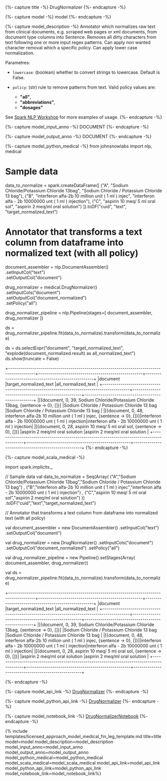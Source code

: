 {%- capture title -%}
DrugNormalizer
{%- endcapture -%}

{%- capture model -%}
model
{%- endcapture -%}

{%- capture model_description -%}
Annotator which normalizes raw text from clinical documents, e.g. scraped web pages or xml documents, from document type columns into Sentence.
Removes all dirty characters from text following one or more input regex patterns.
Can apply non wanted character removal which a specific policy.
Can apply lower case normalization.

Parametres:

- `lowercase`: (boolean) whether to convert strings to lowercase. Default is False.

- `policy`: (str) rule to remove patterns from text.  Valid policy values are:
  + **"all"**,
  + **"abbreviations"**,
  + **"dosages"**


See [Spark NLP Workshop](https://github.com/JohnSnowLabs/spark-nlp-workshop/blob/master/tutorials/Certification_Trainings/Healthcare/23.Drug_Normalizer.ipynb) for more examples of usage.
{%- endcapture -%}

{%- capture model_input_anno -%}
DOCUMENT
{%- endcapture -%}

{%- capture model_output_anno -%}
DOCUMENT
{%- endcapture -%}

{%- capture model_python_medical -%}
from johnsnowlabs import nlp, medical

# Sample data
data_to_normalize = spark.createDataFrame([
            ("A", "Sodium Chloride/Potassium Chloride 13bag", "Sodium Chloride / Potassium Chloride 13 bag"),
            ("B", "interferon alfa-2b 10 million unit ( 1 ml ) injec", "interferon alfa - 2b 10000000 unt ( 1 ml ) injection"),
            ("C", "aspirin 10 meq/ 5 ml oral sol", "aspirin 2 meq/ml oral solution")
        ]).toDF("cuid", "text", "target_normalized_text")

# Annotator that transforms a text column from dataframe into normalized text (with all policy)

document_assembler = nlp.DocumentAssembler()\
    .setInputCol("text")\
    .setOutputCol("document")

drug_normalizer = medical.DrugNormalizer() \
    .setInputCols("document") \
    .setOutputCol("document_normalized") \
    .setPolicy("all")

drug_normalizer_pipeline = nlp.Pipeline(stages=[
    document_assembler,
    drug_normalizer
    ])

ds = drug_normalizer_pipeline.fit(data_to_normalize).transform(data_to_normalize)

ds = ds.selectExpr("document", "target_normalized_text", "explode(document_normalized.result) as all_normalized_text")
ds.show(truncate = False)

+-------------------------------------------------------------------------------------------+----------------------------------------------------+----------------------------------------------------+
|document                                                                                   |target_normalized_text                              |all_normalized_text                                 |
+-------------------------------------------------------------------------------------------+----------------------------------------------------+----------------------------------------------------+
|[{document, 0, 39, Sodium Chloride/Potassium Chloride 13bag, {sentence -> 0}, []}]         |Sodium Chloride / Potassium Chloride 13 bag         |Sodium Chloride / Potassium Chloride 13 bag         |
|[{document, 0, 48, interferon alfa-2b 10 million unit ( 1 ml ) injec, {sentence -> 0}, []}]|interferon alfa - 2b 10000000 unt ( 1 ml ) injection|interferon alfa - 2b 10000000 unt ( 1 ml ) injection|
|[{document, 0, 28, aspirin 10 meq/ 5 ml oral sol, {sentence -> 0}, []}]                    |aspirin 2 meq/ml oral solution                      |aspirin 2 meq/ml oral solution                      |
+-------------------------------------------------------------------------------------------+----------------------------------------------------+----------------------------------------------------+
{%- endcapture -%}


{%- capture model_scala_medical -%}

import spark.implicits._

// Sample data 
val data_to_normalize = Seq(Array( ("A","Sodium Chloride/Potassium Chloride 13bag","Sodium Chloride / Potassium Chloride 13 bag") , ("B","interferon alfa-2b 10 million unit ( 1 ml ) injec","interferon alfa - 2b 10000000 unt ( 1 ml ) injection") , ("C","aspirin 10 meq/ 5 ml oral sol","aspirin 2 meq/ml oral solution") )) .toDF("cuid","text","target_normalized_text") 

// Annotator that transforms a text column from dataframe into normalized text (with all policy) 

val document_assembler = new DocumentAssembler()
 .setInputCol("text") 
 .setOutputCol("document") 

val drug_normalizer = new DrugNormalizer()
 .setInputCols("document") 
 .setOutputCol("document_normalized") 
 .setPolicy("all") 

val drug_normalizer_pipeline = new Pipeline().setStages(Array(
  document_assembler, 
  drug_normalizer)) 

val ds = drug_normalizer_pipeline.fit(data_to_normalize).transform(data_to_normalize) 

+-------------------------------------------------------------------------------------------+----------------------------------------------------+----------------------------------------------------+
|document                                                                                   |target_normalized_text                              |all_normalized_text                                 |
+-------------------------------------------------------------------------------------------+----------------------------------------------------+----------------------------------------------------+
|[{document, 0, 39, Sodium Chloride/Potassium Chloride 13bag, {sentence -> 0}, []}]         |Sodium Chloride / Potassium Chloride 13 bag         |Sodium Chloride / Potassium Chloride 13 bag         |
|[{document, 0, 48, interferon alfa-2b 10 million unit ( 1 ml ) injec, {sentence -> 0}, []}]|interferon alfa - 2b 10000000 unt ( 1 ml ) injection|interferon alfa - 2b 10000000 unt ( 1 ml ) injection|
|[{document, 0, 28, aspirin 10 meq/ 5 ml oral sol, {sentence -> 0}, []}]                    |aspirin 2 meq/ml oral solution                      |aspirin 2 meq/ml oral solution                      |
+-------------------------------------------------------------------------------------------+----------------------------------------------------+----------------------------------------------------+


{%- endcapture -%}



{%- capture model_api_link -%}
[DrugNormalizer](https://nlp.johnsnowlabs.com/licensed/api/com/johnsnowlabs/nlp/annotators/DrugNormalizer.html)
{%- endcapture -%}

{%- capture model_python_api_link -%}
[DrugNormalizer](https://nlp.johnsnowlabs.com/licensed/api/python/reference/autosummary/sparknlp_jsl/annotator/normalizer/drug_normalizer/index.html#sparknlp_jsl.annotator.normalizer.drug_normalizer.DrugNormalizer)
{%- endcapture -%}

{%- capture model_notebook_link -%}
[DrugNormalizerNotebook](https://github.com/JohnSnowLabs/spark-nlp-workshop/blob/master/Spark_NLP_Udemy_MOOC/Healthcare_NLP/DrugNormalizer.ipynb)
{%- endcapture -%}

{% include templates/licensed_approach_model_medical_fin_leg_template.md
title=title
model=model
model_description=model_description
model_input_anno=model_input_anno
model_output_anno=model_output_anno
model_python_medical=model_python_medical
model_scala_medical=model_scala_medical
model_api_link=model_api_link
model_python_api_link=model_python_api_link
model_notebook_link=model_notebook_link%}
